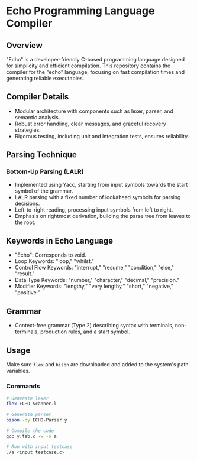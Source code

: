 # Echo Programming Language Compiler

## Overview

"Echo" is a developer-friendly C-based programming language designed for simplicity and efficient compilation. This repository contains the compiler for the "echo" language, focusing on fast compilation times and generating reliable executables.

## Compiler Details

- Modular architecture with components such as lexer, parser, and semantic analysis.
- Robust error handling, clear messages, and graceful recovery strategies.
- Rigorous testing, including unit and integration tests, ensures reliability.

## Parsing Technique

### Bottom-Up Parsing (LALR)

- Implemented using Yacc, starting from input symbols towards the start symbol of the grammar.
- LALR parsing with a fixed number of lookahead symbols for parsing decisions.
- Left-to-right reading, processing input symbols from left to right.
- Emphasis on rightmost derivation, building the parse tree from leaves to the root.

## Keywords in Echo Language

- "Echo": Corresponds to void.
- Loop Keywords: "loop," "whilst."
- Control Flow Keywords: "interrupt," "resume," "condition," "else," "result."
- Data Type Keywords: "number," "character," "decimal," "precision."
- Modifier Keywords: "lengthy," "very lengthy," "short," "negative," "positive."

## Grammar

- Context-free grammar (Type 2) describing syntax with terminals, non-terminals, production rules, and a start symbol.

## Usage

Make sure `flex` and `bison` are downloaded and added to the system's path variables.

### Commands

```bash
# Generate lexer
flex ECHO-Scanner.l

# Generate parser
bison -dy ECHO-Parser.y

# Compile the code
gcc y.tab.c -w -o a

# Run with input testcase
./a <input testcase.c>
